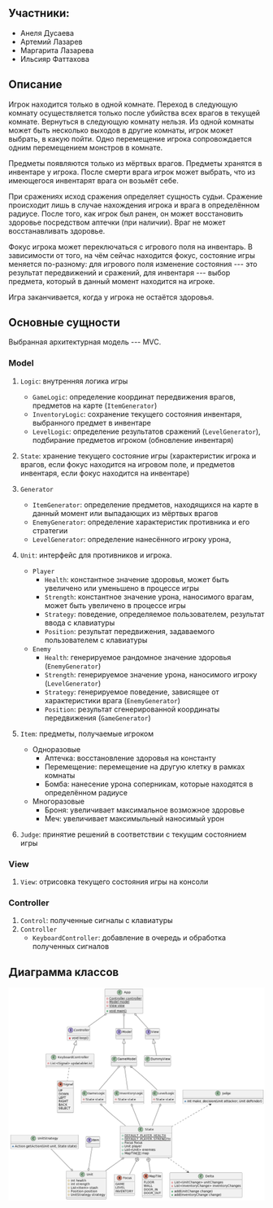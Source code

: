 ## Участники:
- Анеля Дусаева
- Артемий Лазарев
- Маргарита Лазарева
- Ильсияр Фаттахова

## Описание

Игрок находится только в одной комнате. Переход в следующую комнату осуществляется только после убийства всех врагов в текущей комнате. Вернуться в следующую комнату нельзя. Из одной комнаты может быть несколько выходов в другие комнаты, игрок может выбрать, в какую пойти. Одно перемещение игрока сопровождается одним перемещением монстров в комнате.

Предметы появляются только из мёртвых врагов. Предметы хранятся в инвентаре у игрока. После смерти врага игрок может выбрать, что из имеющегося инвентарят врага он возьмёт себе.

При сражениях исход сражения определяет сущность судьи. Сражение происходит лишь в случае нахождения игрока и врага в определённом радиусе. После того, как игрок был ранен, он может восстановить здоровье посредством аптечки (при наличии). Враг не может восстанавливать здоровье. 

Фокус игрока может переключаться с игрового поля на инвентарь. В зависимости от того, на чём сейчас находится фокус, состояние игры меняется по-разному: для игрового поля изменение состояния --- это результат передвижений и сражений, для инвентаря --- выбор предмета, который в данный момент находится на игроке.

Игра заканчивается, когда у игрока не остаётся здоровья.

## Основные сущности

Выбранная архитектурная модель --- MVC.

### Model

1. `Logic`: внутренняя логика игры
    - `GameLogic`: определение координат передвижения врагов, предметов на карте (`ItemGenerator`)
    - `InventoryLogic`: сохранение текущего состояния инвентаря, выбранного предмет в инвентаре
    - `LevelLogic`: определение результатов сражений (`LevelGenerator`), подбирание предметов игроком (обновление инвентаря)

2. `State`: хранение текущего состояние игры (характеристик игрока и врагов, если фокус находится на игровом поле, и предметов инвентаря, если фокус находится на инвентаре)

3. `Generator`
    - `ItemGenerator`: определение предметов, находящихся на карте в данный момент или выпадающих из мёртвых врагов
    - `EnemyGenerator`: определение характеристик противника и его стратегии
    - `LevelGenerator`: определение нанесённого игроку урона, 

2. `Unit`: интерфейс для противников и игрока.
   - `Player`
      * `Health`: константное значение здоровья, может быть увеличено или уменьшено в процессе игры 
      * `Strength`: константное значение урона, наносимого врагам, может быть увеличено в процессе игры
      * `Strategy`: поведение, определяемое пользователем, результат ввода с клавиатуры
      * `Position`: результат передвижения, задаваемого пользователем с клавиатуры
   - `Enemy`
      * `Health`: генерируемое рандомное значение здоровья (`EnemyGenerator`)
      * `Strength`: генерируемое значение урона, наносимого игроку (`LevelGenerator`)
      * `Strategy`: генерируемое поведение, зависящее от характеристики врага (`EnemyGenerator`)
      * `Position`: результат сгенерированной координаты передвижения (`GameGenerator`)

3. `Item`: предметы, получаемые игроком
    - Одноразовые
      * Аптечка: восстановление здоровья на константу
      * Перемещение: перемещение на другую клетку в рамках комнаты
      * Бомба: нанесение урона соперникам, которые находятся в определённом радиусе
    - Многоразовые
      * Броня: увеличивает максимальное возможное здоровье
      * Меч: увеличивает максимыльный наносимый урон

3. `Judge`: принятие решений в соответствии с текущим состоянием игры

### View 

1. `View`: отрисовка текущего состояния игры на консоли

### Controller

1.  `Control`: полученные сигналы с клавиатуры
2.  `Controller`
    - `KeyboardController`: добавление в очередь и обработка полученных сигналов 

## Диаграмма классов

![Screenshot](class_diagram.png)
